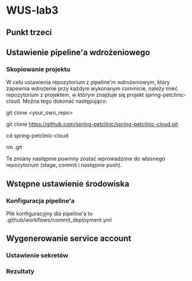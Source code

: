# WUS-lab3

## Punkt trzeci
## Ustawienie pipeline'a wdrożeniowego

### Skopiowanie projektu
W celu ustawienia repozytorium z pipeline'm wdrożeniowym, który zapewnia wdrożenie przy każdym wykonanym commicie, należy mieć repozytorium z projektem, w którym znajduje się projekt spring-petclinic-cloud. Można tego dokonać następująco:

git clone <your_own_repo>

git clone https://github.com/spring-petclinic/spring-petclinic-cloud.git

cd spring-petclinic-cloud 

rm .git

Te zmiany następnie powinny zostać wprowadzone do własnego repozytorium (stage, commit i następnie push).


## Wstępne ustawienie środowiska



### Konfiguracja pipeline'a
Plik konfiguracyjny dla pipeline'a to .github/workflows/commit_deployment.yml


## Wygenerowanie service account 


### Ustawienie sekretów




### Rezultaty
